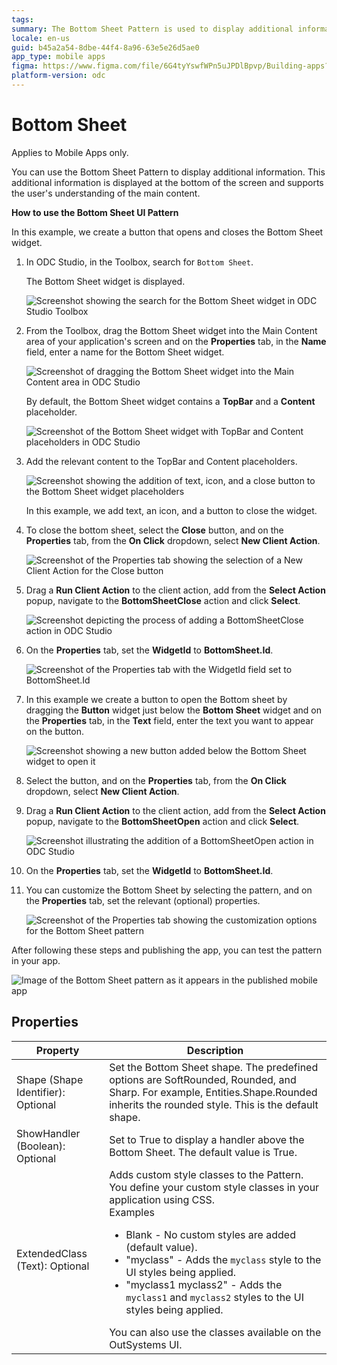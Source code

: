 ```yaml
---
tags:
summary: The Bottom Sheet Pattern is used to display additional information at the bottom of the screen in mobile apps.
locale: en-us
guid: b45a2a54-8dbe-44f4-8a96-63e5e26d5ae0
app_type: mobile apps
figma: https://www.figma.com/file/6G4tyYswfWPn5uJPDlBpvp/Building-apps?type=design&node-id=3203%3A13167&t=ZwHw8hXeFhwYsO5V-1
platform-version: odc
---
```

# Bottom Sheet

<div class="info" markdown="1">

Applies to Mobile Apps only.

</div>

You can use the Bottom Sheet Pattern to display additional information. This additional information is displayed at the bottom of the screen and supports the user's understanding of the main content.

**How to use the Bottom Sheet UI Pattern**

In this example, we create a button that opens and closes the Bottom Sheet widget.

1. In ODC Studio, in the Toolbox, search for `Bottom Sheet`.

    The Bottom Sheet widget is displayed.

    ![Screenshot showing the search for the Bottom Sheet widget in ODC Studio Toolbox](images/bottomsheet-widget-ss.png "Bottom Sheet Widget Search")

1. From the Toolbox, drag the Bottom Sheet widget into the Main Content area of your application's screen and on the **Properties** tab, in the **Name** field, enter a name for the Bottom Sheet widget.

    ![Screenshot of dragging the Bottom Sheet widget into the Main Content area in ODC Studio](images/bottomsheet-dragwidget-ss.png "Dragging Bottom Sheet Widget")

    By default, the Bottom Sheet widget contains a **TopBar** and a **Content** placeholder.

    ![Screenshot of the Bottom Sheet widget with TopBar and Content placeholders in ODC Studio](images/bottomsheet-placeholder-ss.png "Bottom Sheet Widget Placeholder")

1. Add the relevant content to the TopBar and Content placeholders. 

    ![Screenshot showing the addition of text, icon, and a close button to the Bottom Sheet widget placeholders](images/bottomsheet-content-ss.png "Adding Content to Bottom Sheet widget")

    In this example, we add text, an icon, and a button to close the widget.

1. To close the bottom sheet, select the **Close** button, and on the **Properties** tab, from the **On Click** dropdown, select **New Client Action**.  

    ![Screenshot of the Properties tab showing the selection of a New Client Action for the Close button](images/bottomsheet-onclick-ss.png "Bottom Sheet Close Button Action")

1. Drag a **Run Client Action** to the client action, add from the **Select Action** popup, navigate to the **BottomSheetClose** action and click **Select**.

    ![Screenshot depicting the process of adding a BottomSheetClose action in ODC Studio](images/bottomsheet-close-ss.png "Bottom Sheet Close Action")

1. On the **Properties** tab, set the **WidgetId** to **BottomSheet.Id**.

    ![Screenshot of the Properties tab with the WidgetId field set to BottomSheet.Id](images/bottomsheet-id-ss.png "Setting WidgetId for Bottom Sheet widget")

1. In this example we create a button to open the Bottom sheet by dragging the **Button** widget just below the **Bottom Sheet** widget and on the **Properties** tab, in the **Text** field, enter the text you want to appear on the button.

    ![Screenshot showing a new button added below the Bottom Sheet widget to open it](images/bottomsheet-openbutton-ss.png "Adding Open Button for Bottom Sheet widget")

1. Select the button, and on the **Properties** tab, from the **On Click** dropdown, select **New Client Action**.

1. Drag a **Run Client Action** to the client action, add from the **Select Action** popup, navigate to the **BottomSheetOpen** action and click **Select**.

    ![Screenshot illustrating the addition of a BottomSheetOpen action in ODC Studio](images/bottomsheet-openaction-ss.png "Bottom Sheet widget Open Action")

1. On the **Properties** tab, set the **WidgetId** to **BottomSheet.Id**.

1. You can customize the Bottom Sheet by selecting the pattern, and on the **Properties** tab, set the relevant (optional) properties.

    ![Screenshot of the Properties tab showing the customization options for the Bottom Sheet pattern](images/bottomsheet-properties-ss.png "Customizing Bottom Sheet widget Properties")

After following these steps and publishing the app, you can test the pattern in your app. 

![Image of the Bottom Sheet pattern as it appears in the published mobile app](images/bottomsheet-resultapp.png "Bottom Sheet in Published App")

## Properties

| Property                           | Description                                                                                                                                                                                                                                                                                                                                                                                                                                                                                                                                                                                                                           |
|------------------------------------|---------------------------------------------------------------------------------------------------------------------------------------------------------------------------------------------------------------------------------------------------------------------------------------------------------------------------------------------------------------------------------------------------------------------------------------------------------------------------------------------------------------------------------------------------------------------------------------------------------------------------------------|
| Shape (Shape Identifier): Optional | Set the Bottom Sheet shape. The predefined options are SoftRounded, Rounded, and Sharp. For example, Entities.Shape.Rounded inherits the rounded style. This is the default shape.                                                                                                                                                                                                                                                                                                                                                                                                                                                    |
| ShowHandler (Boolean): Optional    | Set to True to display a handler above the Bottom Sheet. The default value is True.                                                                                                                                                                                                                                                                                                                                                                                                                                                                                                                                                   |
| ExtendedClass (Text): Optional     | Adds custom style classes to the Pattern. You define your custom style classes in your application using CSS. <br/>Examples <ul><li>Blank - No custom styles are added (default value).</li><li>"myclass" - Adds the ``myclass`` style to the UI styles being applied.</li><li>"myclass1 myclass2" - Adds the ``myclass1`` and ``myclass2`` styles to the UI styles being applied.</li></ul>You can also use the classes available on the OutSystems UI. |
